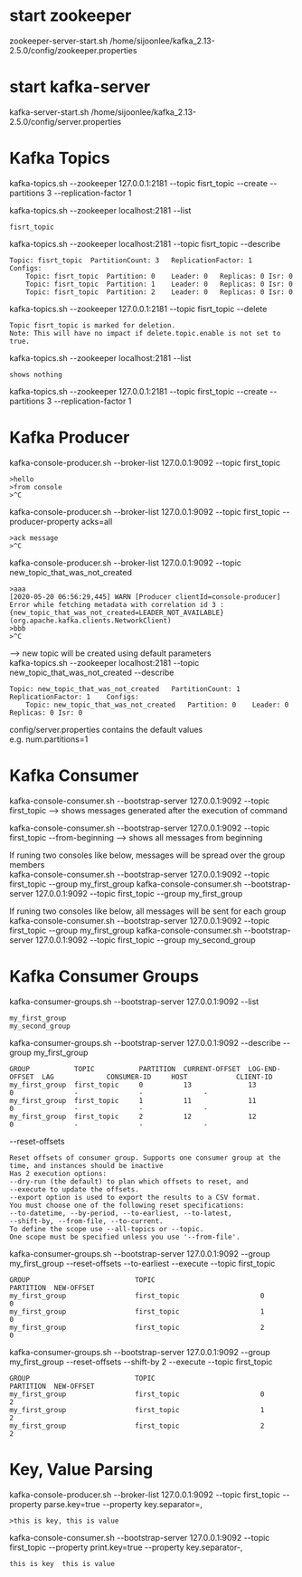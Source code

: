 # start zookeeper
zookeeper-server-start.sh /home/sijoonlee/kafka_2.13-2.5.0/config/zookeeper.properties

# start kafka-server
kafka-server-start.sh /home/sijoonlee/kafka_2.13-2.5.0/config/server.properties

# Kafka Topics
kafka-topics.sh --zookeeper 127.0.0.1:2181 --topic fisrt_topic --create --partitions 3 --replication-factor 1

kafka-topics.sh --zookeeper localhost:2181 --list
```
fisrt_topic
```
kafka-topics.sh --zookeeper localhost:2181 --topic fisrt_topic --describe

```
Topic: fisrt_topic	PartitionCount: 3	ReplicationFactor: 1	Configs: 
	Topic: fisrt_topic	Partition: 0	Leader: 0	Replicas: 0	Isr: 0
	Topic: fisrt_topic	Partition: 1	Leader: 0	Replicas: 0	Isr: 0
	Topic: fisrt_topic	Partition: 2	Leader: 0	Replicas: 0	Isr: 0
```
kafka-topics.sh --zookeeper 127.0.0.1:2181 --topic fisrt_topic --delete 
```
Topic fisrt_topic is marked for deletion.
Note: This will have no impact if delete.topic.enable is not set to true.
```
kafka-topics.sh --zookeeper localhost:2181 --list
```
shows nothing
```
kafka-topics.sh --zookeeper 127.0.0.1:2181 --topic first_topic --create --partitions 3 --replication-factor 1

# Kafka Producer
kafka-console-producer.sh --broker-list 127.0.0.1:9092 --topic first_topic
```
>hello
>from console
>^C
```
kafka-console-producer.sh --broker-list 127.0.0.1:9092 --topic first_topic --producer-property acks=all
```
>ack message
>^C
```
kafka-console-producer.sh --broker-list 127.0.0.1:9092 --topic new_topic_that_was_not_created
```
>aaa
[2020-05-20 06:56:29,445] WARN [Producer clientId=console-producer] Error while fetching metadata with correlation id 3 : {new_topic_that_was_not_created=LEADER_NOT_AVAILABLE} (org.apache.kafka.clients.NetworkClient)
>bbb
>^C
```
--> new topic will be created using default parameters  
kafka-topics.sh --zookeeper localhost:2181 --topic new_topic_that_was_not_created --describe
```
Topic: new_topic_that_was_not_created	PartitionCount: 1	ReplicationFactor: 1	Configs: 
	Topic: new_topic_that_was_not_created	Partition: 0	Leader: 0	Replicas: 0	Isr: 0
```
config/server.properties contains the default values  
e.g. num.partitions=1

# Kafka Consumer
kafka-console-consumer.sh --bootstrap-server 127.0.0.1:9092 --topic first_topic
--> shows messages generated after the execution of command

kafka-console-consumer.sh --bootstrap-server 127.0.0.1:9092 --topic first_topic --from-beginning
--> shows all messages from beginning

If runing two consoles like below, messages will be spread over the group members  
kafka-console-consumer.sh --bootstrap-server 127.0.0.1:9092 --topic first_topic --group my_first_group
kafka-console-consumer.sh --bootstrap-server 127.0.0.1:9092 --topic first_topic --group my_first_group

If runing two consoles like below, all messages will be sent for each group
kafka-console-consumer.sh --bootstrap-server 127.0.0.1:9092 --topic first_topic --group my_first_group
kafka-console-consumer.sh --bootstrap-server 127.0.0.1:9092 --topic first_topic --group my_second_group

# Kafka Consumer Groups
kafka-consumer-groups.sh --bootstrap-server 127.0.0.1:9092 --list
```
my_first_group
my_second_group
```
kafka-consumer-groups.sh --bootstrap-server 127.0.0.1:9092 --describe --group my_first_group
```
GROUP           TOPIC           PARTITION  CURRENT-OFFSET  LOG-END-OFFSET  LAG             CONSUMER-ID     HOST            CLIENT-ID
my_first_group  first_topic     0          13              13              0               -               -               -
my_first_group  first_topic     1          11              11              0               -               -               -
my_first_group  first_topic     2          12              12              0               -               -               -
```

--reset-offsets
```
Reset offsets of consumer group. Supports one consumer group at the time, and instances should be inactive                             
Has 2 execution options: 
--dry-run (the default) to plan which offsets to reset, and 
--execute to update the offsets. 
--export option is used to export the results to a CSV format.
You must choose one of the following reset specifications:
--to-datetime, --by-period, --to-earliest, --to-latest,
--shift-by, --from-file, --to-current.                          
To define the scope use --all-topics or --topic. 
One scope must be specified unless you use '--from-file'.      
```

kafka-consumer-groups.sh --bootstrap-server 127.0.0.1:9092 --group my_first_group --reset-offsets --to-earliest --execute --topic first_topic 

```
GROUP                          TOPIC                          PARTITION  NEW-OFFSET     
my_first_group                 first_topic                    0          0              
my_first_group                 first_topic                    1          0              
my_first_group                 first_topic                    2          0  
```

kafka-consumer-groups.sh --bootstrap-server 127.0.0.1:9092 --group my_first_group --reset-offsets --shift-by 2 --execute --topic first_topic
```
GROUP                          TOPIC                          PARTITION  NEW-OFFSET     
my_first_group                 first_topic                    0          2              
my_first_group                 first_topic                    1          2              
my_first_group                 first_topic                    2          2  
```

# Key, Value Parsing
kafka-console-producer.sh --broker-list 127.0.0.1:9092 --topic first_topic --property parse.key=true --property key.separator=,
```
>this is key, this is value
```

kafka-console-consumer.sh --bootstrap-server 127.0.0.1:9092 --topic first_topic --property print.key=true --property key.separator-,
```
this is key	 this is value
```